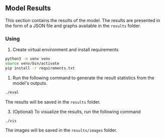 ## Model Results

This section contains the results of the model. The results are presented in the form of a JSON file and graphs available in the `results` folder.

### Using

1. Create virtual environment and install requirements

```bash
python3 -m venv venv
source venv/bin/activate
pip install -r requirements.txt
```

1. Run the following command to generate the result statistics from the model's outputs.

```bash
./eval
```

The results will be saved in the `results` folder.

3. (Optional) To visualize the results, run the following command

```bash
./vis
```

The images will be saved in the `results/images` folder.
